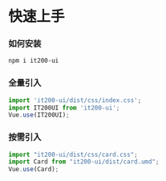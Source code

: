 # 快速上手

### 如何安装

```bash
npm i it200-ui
```

### 全量引入

```JavaScript
import 'it200-ui/dist/css/index.css';
import IT200UI from 'it200-ui';
Vue.use(IT200UI);
```

### 按需引入

```JavaScript
import "it200-ui/dist/css/card.css";
import Card from "it200-ui/dist/card.umd";
Vue.use(Card);
```
